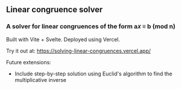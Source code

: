 ## Linear congruence solver

### A solver for linear congruences of the form a𝑥 ≡ b (mod n)

Built with Vite + Svelte. Deployed using Vercel.

Try it out at: https://solving-linear-congruences.vercel.app/

Future extensions:
* Include step-by-step solution using Euclid's algorithm to find the multiplicative inverse
